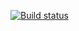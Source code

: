 [![Build status](https://ci.appveyor.com/api/projects/status/uynaqaff0me4cup8?svg=true)](https://ci.appveyor.com/project/slet113/homework-selenium)
